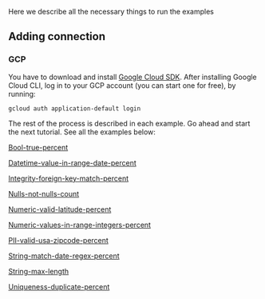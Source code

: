 Here we describe all the necessary things to run the examples

## Adding connection
### GCP
You have to download and install [Google Cloud SDK](https://cloud.google.com/sdk/docs/install).
After installing Google Cloud CLI, log in to your GCP account (you can start one for free), by running:

```commandline
gcloud auth application-default login
```

The rest of the process is described in each example. Go ahead and start the next tutorial. See all the examples below:

[Bool-true-percent](https://github.com/dqoai/dqo/tree/develop/examples/bigquery-column-bool-true-percent)

[Datetime-value-in-range-date-percent](https://github.com/dqoai/dqo/tree/develop/examples/bigquery-column-datetime-value-in-range-date-percent)

[Integrity-foreign-key-match-percent](https://github.com/dqoai/dqo/tree/develop/examples/bigquery-column-integrity-foreign-key-match-percent)

[Nulls-not-nulls-count](https://github.com/dqoai/dqo/tree/develop/examples/bigquery-column-nulls-not-nulls-count)

[Numeric-valid-latitude-percent](https://github.com/dqoai/dqo/tree/develop/examples/bigquery-column-numeric-valid-latitude-percent)

[Numeric-values-in-range-integers-percent](https://github.com/dqoai/dqo/tree/develop/examples/bigquery-column-numeric-values-in-range-integers-percent)

[PII-valid-usa-zipcode-percent](https://github.com/dqoai/dqo/tree/develop/examples/bigquery-column-pii-valid-usa-zipcode-percent)

[String-match-date-regex-percent](https://github.com/dqoai/dqo/tree/develop/examples/bigquery-column-string-match-date-regex-percent)

[String-max-length](https://github.com/dqoai/dqo/tree/develop/examples/bigquery-column-string-max-length)

[Uniqueness-duplicate-percent](https://github.com/dqoai/dqo/tree/develop/examples/bigquery-column-uniqueness-duplicate-percent)




